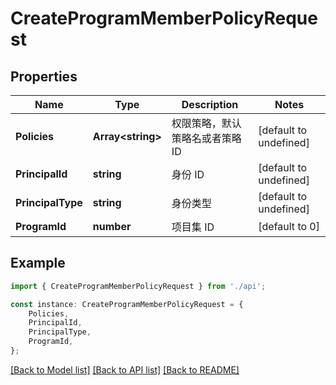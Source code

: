 # CreateProgramMemberPolicyRequest


## Properties

Name | Type | Description | Notes
------------ | ------------- | ------------- | -------------
**Policies** | **Array&lt;string&gt;** | 权限策略，默认策略名或者策略 ID | [default to undefined]
**PrincipalId** | **string** | 身份 ID | [default to undefined]
**PrincipalType** | **string** | 身份类型 | [default to undefined]
**ProgramId** | **number** | 项目集 ID | [default to 0]

## Example

```typescript
import { CreateProgramMemberPolicyRequest } from './api';

const instance: CreateProgramMemberPolicyRequest = {
    Policies,
    PrincipalId,
    PrincipalType,
    ProgramId,
};
```

[[Back to Model list]](../README.md#documentation-for-models) [[Back to API list]](../README.md#documentation-for-api-endpoints) [[Back to README]](../README.md)
